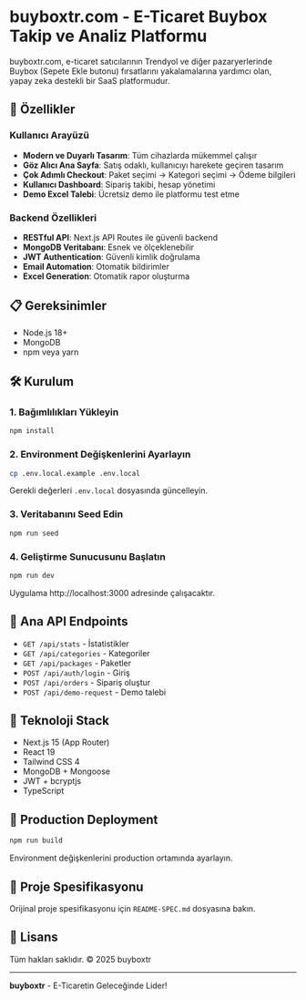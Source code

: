 # buyboxtr.com - E-Ticaret Buybox Takip ve Analiz Platformu

buyboxtr.com, e-ticaret satıcılarının Trendyol ve diğer pazaryerlerinde Buybox (Sepete Ekle butonu) fırsatlarını yakalamalarına yardımcı olan, yapay zeka destekli bir SaaS platformudur.

## 🚀 Özellikler

### Kullanıcı Arayüzü
- **Modern ve Duyarlı Tasarım**: Tüm cihazlarda mükemmel çalışır
- **Göz Alıcı Ana Sayfa**: Satış odaklı, kullanıcıyı harekete geçiren tasarım
- **Çok Adımlı Checkout**: Paket seçimi → Kategori seçimi → Ödeme bilgileri
- **Kullanıcı Dashboard**: Sipariş takibi, hesap yönetimi
- **Demo Excel Talebi**: Ücretsiz demo ile platformu test etme

### Backend Özellikleri
- **RESTful API**: Next.js API Routes ile güvenli backend
- **MongoDB Veritabanı**: Esnek ve ölçeklenebilir
- **JWT Authentication**: Güvenli kimlik doğrulama
- **Email Automation**: Otomatik bildirimler
- **Excel Generation**: Otomatik rapor oluşturma

## 📋 Gereksinimler

- Node.js 18+
- MongoDB
- npm veya yarn

## 🛠️ Kurulum

### 1. Bağımlılıkları Yükleyin

```bash
npm install
```

### 2. Environment Değişkenlerini Ayarlayın

```bash
cp .env.local.example .env.local
```

Gerekli değerleri `.env.local` dosyasında güncelleyin.

### 3. Veritabanını Seed Edin

```bash
npm run seed
```

### 4. Geliştirme Sunucusunu Başlatın

```bash
npm run dev
```

Uygulama http://localhost:3000 adresinde çalışacaktır.

## 🔌 Ana API Endpoints

- `GET /api/stats` - İstatistikler
- `GET /api/categories` - Kategoriler
- `GET /api/packages` - Paketler
- `POST /api/auth/login` - Giriş
- `POST /api/orders` - Sipariş oluştur
- `POST /api/demo-request` - Demo talebi

## 🎨 Teknoloji Stack

- Next.js 15 (App Router)
- React 19
- Tailwind CSS 4
- MongoDB + Mongoose
- JWT + bcryptjs
- TypeScript

## 🚀 Production Deployment

```bash
npm run build
```

Environment değişkenlerini production ortamında ayarlayın.

## 📖 Proje Spesifikasyonu

Orijinal proje spesifikasyonu için `README-SPEC.md` dosyasına bakın.

## 📝 Lisans

Tüm hakları saklıdır. © 2025 buyboxtr

---

**buyboxtr** - E-Ticaretin Geleceğinde Lider!
